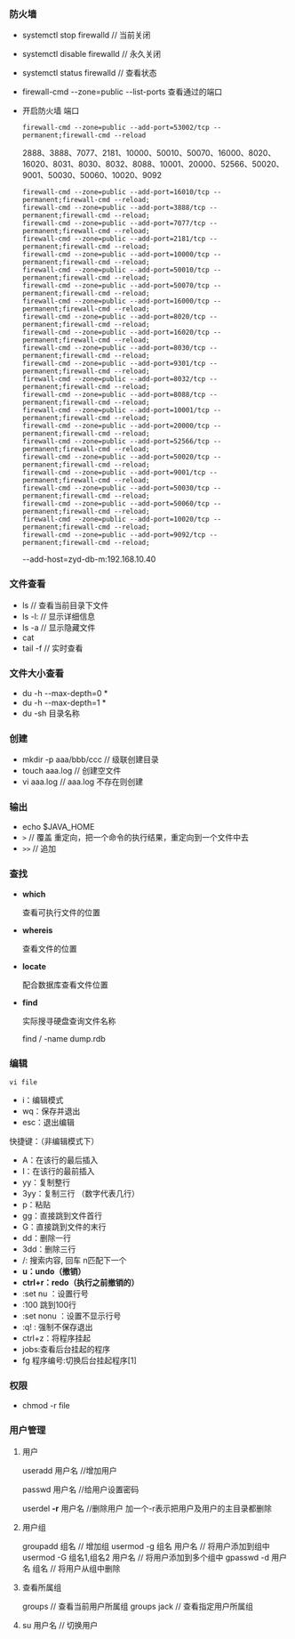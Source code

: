 ### 防火墙

- systemctl stop firewalld      // 当前关闭

- systemctl disable firewalld  //  永久关闭

- systemctl status firewalld  //  查看状态

- firewall-cmd --zone=public --list-ports 查看通过的端口

- 开启防火墙 端口

  `firewall-cmd --zone=public --add-port=53002/tcp --permanent;firewall-cmd --reload`
  
  2888、3888、7077、2181、10000、50010、50070、16000、8020、16020、8031、8030、8032、8088、10001、20000、52566、50020、9001、50030、50060、10020、9092
  
  ```
  firewall-cmd --zone=public --add-port=16010/tcp --permanent;firewall-cmd --reload;
  firewall-cmd --zone=public --add-port=3888/tcp --permanent;firewall-cmd --reload;
  firewall-cmd --zone=public --add-port=7077/tcp --permanent;firewall-cmd --reload;
  firewall-cmd --zone=public --add-port=2181/tcp --permanent;firewall-cmd --reload;
  firewall-cmd --zone=public --add-port=10000/tcp --permanent;firewall-cmd --reload;
  firewall-cmd --zone=public --add-port=50010/tcp --permanent;firewall-cmd --reload;
  firewall-cmd --zone=public --add-port=50070/tcp --permanent;firewall-cmd --reload;
  firewall-cmd --zone=public --add-port=16000/tcp --permanent;firewall-cmd --reload;
  firewall-cmd --zone=public --add-port=8020/tcp --permanent;firewall-cmd --reload;
  firewall-cmd --zone=public --add-port=16020/tcp --permanent;firewall-cmd --reload;
  firewall-cmd --zone=public --add-port=8030/tcp --permanent;firewall-cmd --reload;
  firewall-cmd --zone=public --add-port=9301/tcp --permanent;firewall-cmd --reload;
  firewall-cmd --zone=public --add-port=8032/tcp --permanent;firewall-cmd --reload;
  firewall-cmd --zone=public --add-port=8088/tcp --permanent;firewall-cmd --reload;
  firewall-cmd --zone=public --add-port=10001/tcp --permanent;firewall-cmd --reload;
  firewall-cmd --zone=public --add-port=20000/tcp --permanent;firewall-cmd --reload;
  firewall-cmd --zone=public --add-port=52566/tcp --permanent;firewall-cmd --reload;
  firewall-cmd --zone=public --add-port=50020/tcp --permanent;firewall-cmd --reload;
  firewall-cmd --zone=public --add-port=9001/tcp --permanent;firewall-cmd --reload;
  firewall-cmd --zone=public --add-port=50030/tcp --permanent;firewall-cmd --reload;
  firewall-cmd --zone=public --add-port=50060/tcp --permanent;firewall-cmd --reload;
  firewall-cmd --zone=public --add-port=10020/tcp --permanent;firewall-cmd --reload;
  firewall-cmd --zone=public --add-port=9092/tcp --permanent;firewall-cmd --reload;
  ```
  
  --add-host=zyd-db-m:192.168.10.40

### 文件查看

- ls       // 查看当前目录下文件
- ls -l:   // 显示详细信息 
- ls -a   // 显示隐藏文件 
- cat 
- tail -f   // 实时查看

### 文件大小查看

- du -h --max-depth=0 *
- du -h --max-depth=1 *
- du -sh 目录名称

### 创建

- mkdir -p aaa/bbb/ccc  // 级联创建目录
- touch  aaa.log              // 创建空文件
- vi   aaa.log                    // aaa.log 不存在则创建

### 输出

- echo $JAVA_HOME
- `>`     // 覆盖  重定向，把一个命令的执行结果，重定向到一个文件中去
- `>>`   // 追加

### 查找

- **which**

  查看可执行文件的位置

- **whereis**

  查看文件的位置

- **locate**

  配合数据库查看文件位置

- **find**

  实际搜寻硬盘查询文件名称
  
  find / -name dump.rdb

### 编辑

`vi file`

- i：编辑模式
- wq：保存并退出
- esc：退出编辑

快捷键：（非编辑模式下）

- A：在该行的最后插入
- I：在该行的最前插入
- yy：复制整行
- 3yy：复制三行  （数字代表几行）
- p：粘贴
- gg：直接跳到文件首行
- G：直接跳到文件的末行
- dd：删除一行
- 3dd：删除三行
- /:  搜索内容,  回车 n匹配下一个
- **u：undo（撤销）**
- **ctrl+r：redo（执行之前撤销的）**
- :set nu ：设置行号
- :100  跳到100行
- :set nonu ：设置不显示行号
- :q!   : 强制不保存退出
- ctrl+z：将程序挂起
- jobs:查看后台挂起的程序
- fg  程序编号:切换后台挂起程序[1]

### 权限

- chmod -r file

### 用户管理

1. 用户

   useradd 用户名     //增加用户

   passwd 用户名      //给用户设置密码

   userdel **-r** 用户名  //删除用户 加一个-r表示把用户及用户的主目录都删除

2. 用户组

   groupadd 组名                                  // 增加组
   usermod -g 组名 用户名                  // 将用户添加到组中
   usermod -G 组名1,组名2 用户名    // 将用户添加到多个组中
   gpasswd -d 用户名 组名                  // 将用户从组中删除

3. 查看所属组

   groups          // 查看当前用户所属组
   groups jack // 查看指定用户所属组

4. su 用户名   // 切换用户


